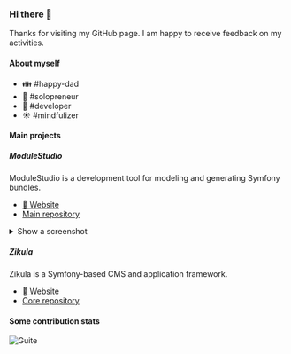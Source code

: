 ### Hi there 👋

Thanks for visiting my GitHub page. I am happy to receive feedback on my activities.

#### About myself

- :family: #happy-dad
- :house_with_garden: #solopreneur
- :rocket: #developer
- :sunny: #mindfulizer

#### Main projects

##### ModuleStudio

ModuleStudio is a development tool for modeling and generating Symfony bundles.

- [:link: Website](https://modulestudio.de/en/)
- [Main repository](https://github.com/Guite/MostGenerator)

<details>
<summary>Show a screenshot</summary>

![ModuleStudio](https://camo.githubusercontent.com/6c661ad9c8f160ee8af83729e19d5e6a00ba1cf5/68747470733a2f2f6d6f64756c6573747564696f2e64652f696d616765732f646f63756d656e746174696f6e2f75695f6d756c7469706c655f656469746f72732e706e67 "ModuleStudio")

</details>

##### Zikula

Zikula is a Symfony-based CMS and application framework.

- [:link: Website](https://ziku.la/en/)
- [Core repository](https://github.com/zikula/core)

#### Some contribution stats

![Guite](https://github-readme-stats.vercel.app/api?username=Guite&show_icons=true&locale=en "Guite")

<!--
**Guite/Guite** is a ✨ _special_ ✨ repository because its `README.md` (this file) appears on your GitHub profile.

Here are some ideas to get you started:

- 🔭 I’m currently working on ...
- 🌱 I’m currently learning ...
- 👯 I’m looking to collaborate on ...
- 🤔 I’m looking for help with ...
- 💬 Ask me about ...
- 📫 How to reach me: ...
- 😄 Pronouns: ...
- ⚡ Fun fact: ...
-->
